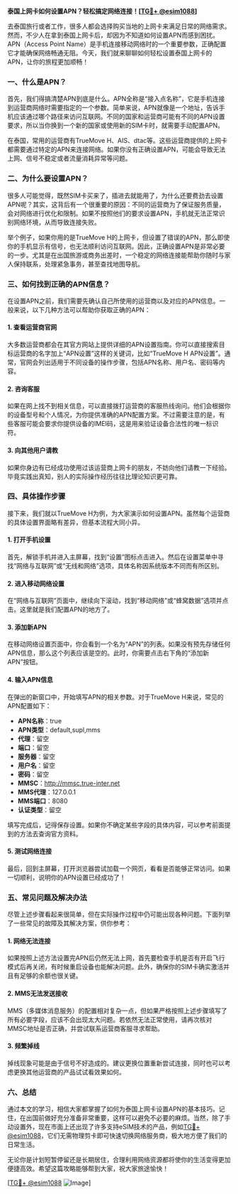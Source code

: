 **泰国上网卡如何设置APN？轻松搞定网络连接！[[TG💪+ @esim1088](https://t.me/s/esim1088)]**

去泰国旅行或者工作，很多人都会选择购买当地的上网卡来满足日常的网络需求。然而，不少人在拿到泰国上网卡后，却因为不知道如何设置APN而感到困扰。APN（Access Point Name）是手机连接移动网络时的一个重要参数，正确配置它才能确保网络畅通无阻。今天，我们就来聊聊如何轻松设置泰国上网卡的APN，让你的旅程更加顺畅！

### 一、什么是APN？

首先，我们得搞清楚APN到底是什么。APN全称是“接入点名称”，它是手机连接到运营商网络时需要指定的一个参数。简单来说，APN就像是一个地址，告诉手机应该通过哪个路径来访问互联网。不同的国家和运营商可能有不同的APN设置要求，所以当你换到一个新的国家或使用新的SIM卡时，就需要手动配置APN。

在泰国，常用的运营商有TrueMove H、AIS、dtac等。这些运营商提供的上网卡都需要通过特定的APN来连接网络。如果你没有正确设置APN，可能会导致无法上网、信号不稳定或者流量消耗异常等问题。

### 二、为什么要设置APN？

很多人可能觉得，既然SIM卡买来了，插进去就能用了，为什么还要费劲去设置APN呢？其实，这背后有一个很重要的原因：不同的运营商为了保证服务质量，会对网络进行优化和限制。如果不按照他们的要求设置APN，手机就无法正常识别网络环境，从而导致连接失败。

举个例子，如果你用的是TrueMove H的上网卡，但设置了错误的APN，那么即使你的手机显示有信号，也无法顺利访问互联网。因此，正确设置APN是非常必要的一步。尤其是在出国旅游或商务出差时，一个稳定的网络连接能帮助你随时与家人保持联系，处理紧急事务，甚至查找地图导航。

### 三、如何找到正确的APN信息？

在设置APN之前，我们需要先确认自己所使用的运营商以及对应的APN信息。一般来说，以下几种方法可以帮助你获取正确的APN：

#### 1. 查看运营商官网

大多数运营商都会在其官方网站上提供详细的APN设置指南。你可以直接搜索目标运营商的名字加上“APN设置”这样的关键词，比如“TrueMove H APN设置”。通常，官网会列出适用于不同设备的操作步骤，包括APN名称、用户名、密码等内容。

#### 2. 咨询客服

如果在网上找不到相关信息，可以直接拨打运营商的客服热线询问。他们会根据你的设备型号和个人情况，为你提供准确的APN配置方案。不过需要注意的是，有些客服可能会要求你提供设备的IMEI码，这是用来验证设备合法性的唯一标识符。

#### 3. 向其他用户请教

如果你身边有已经成功使用过该运营商上网卡的朋友，不妨向他们请教一下经验。毕竟实践出真知，别人的实际操作经历往往比理论知识更可靠。

### 四、具体操作步骤

接下来，我们就以TrueMove H为例，为大家演示如何设置APN。虽然每个运营商的具体设置界面略有差异，但基本流程大同小异。

#### 1. 打开手机设置

首先，解锁手机并进入主屏幕，找到“设置”图标点击进入。然后在设置菜单中寻找“网络与互联网”或“无线和网络”选项，具体名称因系统版本不同而有所区别。

#### 2. 进入移动网络设置

在“网络与互联网”页面中，继续向下滚动，找到“移动网络”或“蜂窝数据”选项并点击。这里就是我们配置APN的地方了。

#### 3. 添加新APN

在移动网络设置页面中，你会看到一个名为“APN”的列表。如果没有预先存储任何APN信息，那么这个列表应该是空的。此时，你需要点击右下角的“添加新APN”按钮。

#### 4. 输入APN信息

在弹出的新窗口中，开始填写APN的相关参数。对于TrueMove H来说，常见的APN配置如下：

- **APN名称**：true
- **APN类型**：default,supl,mms
- **代理**：留空
- **端口**：留空
- **服务器**：留空
- **用户名**：留空
- **密码**：留空
- **MMSC**：http://mmsc.true-inter.net
- **MMS代理**：127.0.0.1
- **MMS端口**：8080
- **认证类型**：留空

填写完成后，记得保存设置。如果你不确定某些字段的具体内容，可以参考前面提到的方法去查询官方资料。

#### 5. 测试网络连接

最后，回到主屏幕，打开浏览器尝试加载一个网页，看看是否能够正常访问。如果一切顺利，说明你的APN设置已经成功了！

### 五、常见问题及解决办法

尽管上述步骤看起来很简单，但在实际操作过程中仍可能出现各种问题。下面列举了一些常见的故障及其解决方案，供你参考：

#### 1. 网络无法连接

如果按照上述方法设置完APN后仍然无法上网，首先要检查手机是否有开启飞行模式后再关闭，有时候重启设备也能解决问题。此外，确保你的SIM卡确实激活并且有足够的余额也很关键。

#### 2. MMS无法发送接收

MMS（多媒体消息服务）的配置相对复杂一点，但如果严格按照上述步骤填写了所有必要字段，应该不会出现太大问题。若依然无法正常使用，请再次核对MMSC地址是否正确，并尝试联系运营商客服寻求帮助。

#### 3. 频繁掉线

掉线现象可能是由于信号不好造成的。建议更换位置重新尝试连接，同时也可以考虑更换其他运营商的产品试试看效果如何。

### 六、总结

通过本文的学习，相信大家都掌握了如何为泰国上网卡设置APN的基本技巧。记住，在出国前做好充分准备非常重要，这样可以避免不必要的麻烦。当然，除了手动设置外，现在市面上还出现了许多支持eSIM技术的产品，例如[TG💪+ @esim1088](https://t.me/s/esim1088)，它们无需物理剪卡即可快速切换网络服务商，极大地方便了我们的日常生活。

无论你是计划短暂停留还是长期居住，合理利用网络资源都将使你的生活变得更加便捷高效。希望这篇攻略能够帮到大家，祝大家旅途愉快！

[[TG💪+ @esim1088](https://t.me/s/esim1088) ![Image](https://i.postimg.cc/4NQfJmqS/Snipaste-2025-05-13-00-14-12.png)]